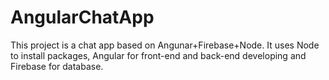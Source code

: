 # AngularChatApp

This project is a chat app based on Angunar+Firebase+Node. It uses Node to install packages, Angular for front-end and back-end developing and Firebase for database.

